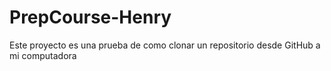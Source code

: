 # PrepCourse-Henry
Este proyecto es una prueba de como clonar un repositorio desde GitHub a mi computadora
